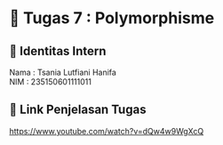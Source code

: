 # 📁 Tugas 7 : Polymorphisme

## 👤 Identitas Intern
Nama : Tsania Lutfiani Hanifa             
NIM  : 235150601111011

## 🔗 Link Penjelasan Tugas

https://www.youtube.com/watch?v=dQw4w9WgXcQ

